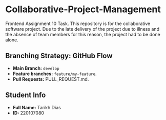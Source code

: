 # Collaborative-Project-Management
Frontend Assignment 10 Task. This repository is for the collaborative software project. Due to the late delivery of the project due to illness and the absence of team members for this reason, the project had to be done alone.

## Branching Strategy: GitHub Flow

- **Main Branch:** `develop`
- **Feature branches:** `feature/my-feature`.
- **Pull Requests:** PULL_REQUEST.md.

## Student Info
- **Full Name:** Tarikh Dias
- **ID:** 220107080
